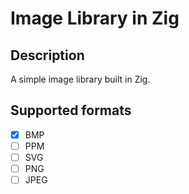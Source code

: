# Image Library in Zig

## Description

A simple image library built in Zig.

## Supported formats

- [x] BMP
- [ ] PPM
- [ ] SVG
- [ ] PNG
- [ ] JPEG
